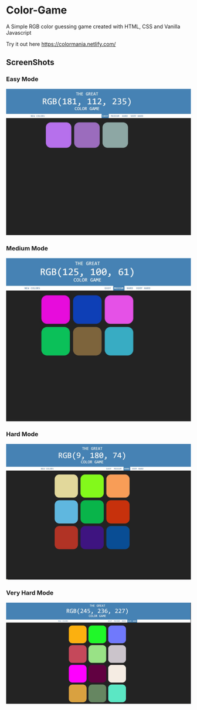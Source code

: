 # Color-Game
A Simple RGB color guessing game created with HTML, CSS and Vanilla Javascript

Try it out here https://colormania.netlify.com/

## ScreenShots

### Easy Mode
![Image of HomeScreen](https://github.com/Syndicate555/Color-Game/blob/master/Screenshots/easy.jpg)

### Medium Mode
![Image of HomeScreen](https://github.com/Syndicate555/Color-Game/blob/master/Screenshots/medium.jpg)

### Hard Mode
![Image of HomeScreen](https://github.com/Syndicate555/Color-Game/blob/master/Screenshots/Hard.jpg)

### Very Hard Mode
![Image of HomeScreen](https://github.com/Syndicate555/Color-Game/blob/master/Screenshots/Vhard.jpg)

